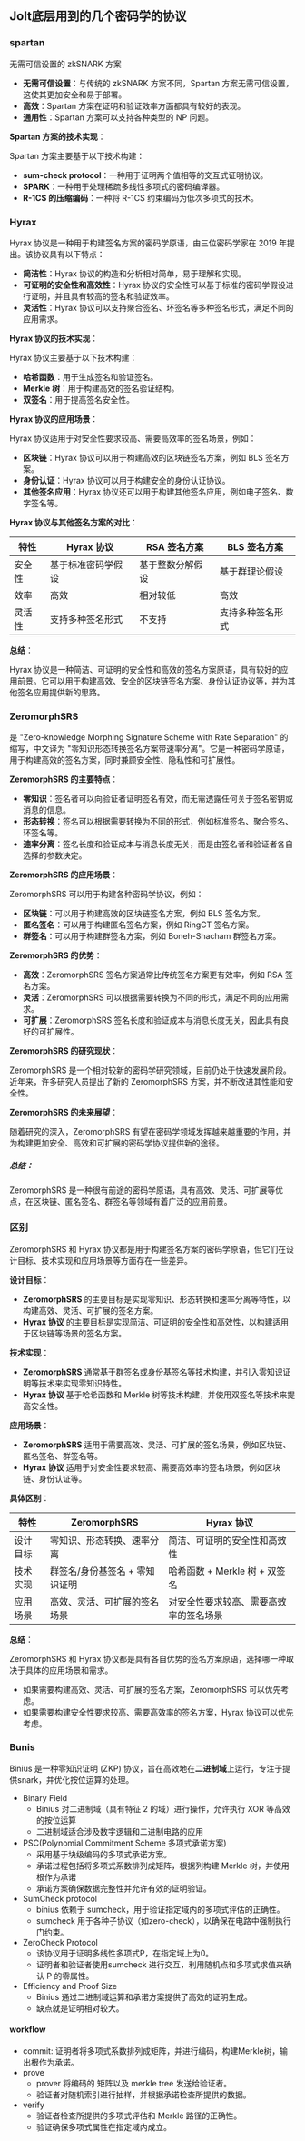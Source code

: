 ## Jolt底层用到的几个密码学的协议

### spartan 

无需可信设置的 zkSNARK 方案

- **无需可信设置**：与传统的 zkSNARK 方案不同，Spartan 方案无需可信设置，这使其更加安全和易于部署。
- **高效**：Spartan 方案在证明和验证效率方面都具有较好的表现。
- **通用性**：Spartan 方案可以支持各种类型的 NP 问题。

**Spartan 方案的技术实现**：

Spartan 方案主要基于以下技术构建：

- **sum-check protocol**：一种用于证明两个值相等的交互式证明协议。
- **SPARK**：一种用于处理稀疏多线性多项式的密码编译器。
- **R-1CS 的压缩编码**：一种将 R-1CS 约束编码为低次多项式的技术。



### Hyrax

Hyrax 协议是一种用于构建签名方案的密码学原语，由三位密码学家在 2019 年提出。该协议具有以下特点：

- **简洁性**：Hyrax 协议的构造和分析相对简单，易于理解和实现。
- **可证明的安全性和高效性**：Hyrax 协议的安全性可以基于标准的密码学假设进行证明，并且具有较高的签名和验证效率。
- **灵活性**：Hyrax 协议可以支持聚合签名、环签名等多种签名形式，满足不同的应用需求。

**Hyrax 协议的技术实现**：

Hyrax 协议主要基于以下技术构建：

- **哈希函数**：用于生成签名和验证签名。
- **Merkle 树**：用于构建高效的签名验证结构。
- **双签名**：用于提高签名安全性。

**Hyrax 协议的应用场景**：

Hyrax 协议适用于对安全性要求较高、需要高效率的签名场景，例如：

- **区块链**：Hyrax 协议可以用于构建高效的区块链签名方案，例如 BLS 签名方案。
- **身份认证**：Hyrax 协议可以用于构建安全的身份认证协议。
- **其他签名应用**：Hyrax 协议还可以用于构建其他签名应用，例如电子签名、数字签名等。

**Hyrax 协议与其他签名方案的对比**：

| 特性   | Hyrax 协议         | RSA 签名方案     | BLS 签名方案     |
| ------ | ------------------ | ---------------- | ---------------- |
| 安全性 | 基于标准密码学假设 | 基于整数分解假设 | 基于群理论假设   |
| 效率   | 高效               | 相对较低         | 高效             |
| 灵活性 | 支持多种签名形式   | 不支持           | 支持多种签名形式 |

**总结**：

Hyrax 协议是一种简洁、可证明的安全性和高效的签名方案原语，具有较好的应用前景。它可以用于构建高效、安全的区块链签名方案、身份认证协议等，并为其他签名应用提供新的思路。



### ZeromorphSRS

 是 "Zero-knowledge Morphing Signature Scheme with Rate Separation" 的缩写，中文译为 "零知识形态转换签名方案带速率分离"。它是一种密码学原语，用于构建高效的签名方案，同时兼顾安全性、隐私性和可扩展性。

**ZeromorphSRS 的主要特点**：

- **零知识**：签名者可以向验证者证明签名有效，而无需透露任何关于签名密钥或消息的信息。
- **形态转换**：签名可以根据需要转换为不同的形式，例如标准签名、聚合签名、环签名等。
- **速率分离**：签名长度和验证成本与消息长度无关，而是由签名者和验证者各自选择的参数决定。

**ZeromorphSRS 的应用场景**：

ZeromorphSRS 可以用于构建各种密码学协议，例如：

- **区块链**：可以用于构建高效的区块链签名方案，例如 BLS 签名方案。
- **匿名签名**：可以用于构建匿名签名方案，例如 RingCT 签名方案。
- **群签名**：可以用于构建群签名方案，例如 Boneh-Shacham 群签名方案。

**ZeromorphSRS 的优势**：

- **高效**：ZeromorphSRS 签名方案通常比传统签名方案更有效率，例如 RSA 签名方案。
- **灵活**：ZeromorphSRS 可以根据需要转换为不同的形式，满足不同的应用需求。
- **可扩展**：ZeromorphSRS 签名长度和验证成本与消息长度无关，因此具有良好的可扩展性。

**ZeromorphSRS 的研究现状**：

ZeromorphSRS 是一个相对较新的密码学研究领域，目前仍处于快速发展阶段。近年来，许多研究人员提出了新的 ZeromorphSRS 方案，并不断改进其性能和安全性。

**ZeromorphSRS 的未来展望**：

随着研究的深入，ZeromorphSRS 有望在密码学领域发挥越来越重要的作用，并为构建更加安全、高效和可扩展的密码学协议提供新的途径。

##### 总结：

ZeromorphSRS 是一种很有前途的密码学原语，具有高效、灵活、可扩展等优点，在区块链、匿名签名、群签名等领域有着广泛的应用前景。

### 区别

ZeromorphSRS 和 Hyrax 协议都是用于构建签名方案的密码学原语，但它们在设计目标、技术实现和应用场景等方面存在一些差异。

**设计目标**：

- **ZeromorphSRS** 的主要目标是实现零知识、形态转换和速率分离等特性，以构建高效、灵活、可扩展的签名方案。
- **Hyrax 协议** 的主要目标是实现简洁、可证明的安全性和高效性，以构建适用于区块链等场景的签名方案。

**技术实现**：

- **ZeromorphSRS** 通常基于群签名或身份基签名等技术构建，并引入零知识证明等技术来实现零知识特性。
- **Hyrax 协议** 基于哈希函数和 Merkle 树等技术构建，并使用双签名等技术来提高安全性。

**应用场景**：

- **ZeromorphSRS** 适用于需要高效、灵活、可扩展的签名场景，例如区块链、匿名签名、群签名等。
- **Hyrax 协议** 适用于对安全性要求较高、需要高效率的签名场景，例如区块链、身份认证等。

**具体区别**：

| 特性     | ZeromorphSRS                   | Hyrax 协议                             |
| -------- | ------------------------------ | -------------------------------------- |
| 设计目标 | 零知识、形态转换、速率分离     | 简洁、可证明的安全性和高效性           |
| 技术实现 | 群签名/身份基签名 + 零知识证明 | 哈希函数 + Merkle 树 + 双签名          |
| 应用场景 | 高效、灵活、可扩展的签名场景   | 对安全性要求较高、需要高效率的签名场景 |

**总结**：

ZeromorphSRS 和 Hyrax 协议都是具有各自优势的签名方案原语，选择哪一种取决于具体的应用场景和需求。

- 如果需要构建高效、灵活、可扩展的签名方案，ZeromorphSRS 可以优先考虑。
- 如果需要构建安全性要求较高、需要高效率的签名方案，Hyrax 协议可以优先考虑。

### Bunis

Binius 是一种零知识证明 (ZKP) 协议，旨在高效地在**二进制域**上运行，专注于提供snark，并优化按位运算的处理。

* Binary Field
  * Binius 对二进制域（具有特征 2 的域）进行操作，允许执行 XOR 等高效的按位运算
  * 二进制域适合涉及数字逻辑和二进制电路的应用
* PSC(Polynomial Commitment Scheme 多项式承诺方案)
  * 采用基于块级编码的多项式承诺方案。
  * 承诺过程包括将多项式系数排列成矩阵，根据列构建 Merkle 树，并使用根作为承诺
  * 承诺方案确保数据完整性并允许有效的证明验证。
* SumCheck protocol 
  * binius  依赖于 sumcheck，用于验证指定域内的多项式评估的正确性。
  * sumcheck 用于各种子协议（如zero-check），以确保在电路中强制执行门约束。
* ZeroCheck Protocol 
  * 该协议用于证明多线性多项式P，在指定域上为0。
  * 证明者和验证者使用sumcheck 进行交互，利用随机点和多项式求值来确认
    P 的零属性。
* Efficiency and Proof Size
  * Binius 通过二进制域运算和承诺方案提供了高效的证明生成。
  * 缺点就是证明相对较大。

#### workflow

* commit: 证明者将多项式系数排列成矩阵，并进行编码，构建Merkle树，输出根作为承诺。
* prove
  * prover 将编码的 矩阵以及 merkle tree 发送给验证者。
  * 验证者对随机索引进行抽样，并根据承诺检查所提供的数据。
* verify
  * 验证者检查所提供的多项式评估和 Merkle 路径的正确性。
  * 验证确保多项式属性在指定域内成立。



